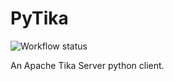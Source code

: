 # PyTika

![Workflow status](https://github.com/agriplace/pytika/actions/workflows/main.yml/badge.svg)


An Apache Tika Server python client.
